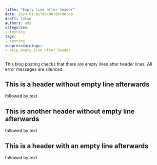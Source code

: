 ```yaml
---
title: "Empty line after header"
date: 2024-01-01T00:00:00+00:00
draft: false
authors: ads
categories:
- testing
tags:
- testing
suppresswarnings:
- skip_empty_line_after_header
---
```


This blog posting checks that there are empty lines after header lines.
All error messages are silenced.

## This is a header without empty line afterwards
followed by text

## This is another header without empty line afterwards
followed by text

## This is a header with an empty line afterwards

followed by text
